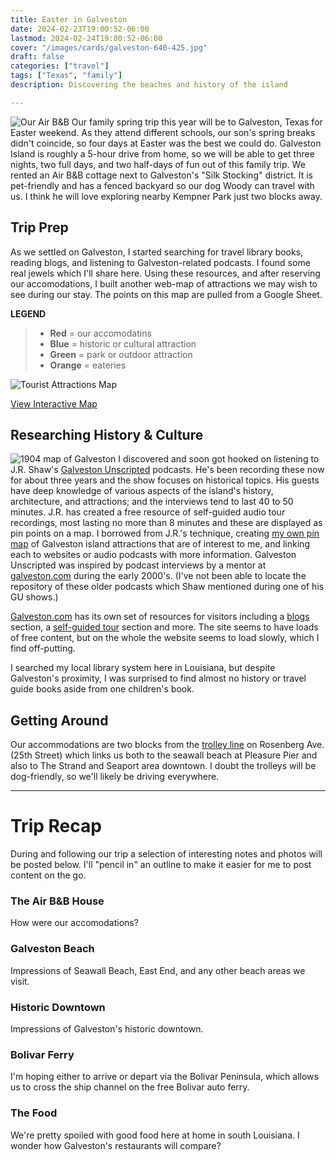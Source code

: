 ```yaml
---
title: Easter in Galveston
date: 2024-02-23T19:00:52-06:00
lastmod: 2024-02-24T19:00:52-06:00
cover: "/images/cards/galveston-640-425.jpg"
draft: false
categories: ["travel"]
tags: ["Texas", "family"]
description: Discovering the beaches and history of the island

---
```

![Our Air B&B](/images/travel/galveston/google-street-view-cr_tn.jpg#floatright)
Our family spring trip this year will be to Galveston, Texas for Easter weekend. As they attend different schools, our son's spring breaks didn't coincide, so four days at Easter was the best we could do. Galveston Island is roughly a 5-hour drive from home, so we will be able to get three nights, two full days, and two half-days of fun out of this family trip. We rented an Air B&B cottage next to Galveston's "Silk Stocking" district. It is pet-friendly and has a fenced backyard so our dog Woody can travel with us. I think he will love exploring nearby Kempner Park just two blocks away.

## Trip Prep
As we settled on Galveston, I started searching for travel library books, reading blogs, and listening to Galveston-related podcasts. I found some real jewels which I'll share here. Using these resources, and after reserving our accomodations, I built another web-map of attractions we may wish to see during our stay. The points on this map are pulled from a Google Sheet.

**LEGEND**
> - **Red** = our accomodatins
> - **Blue** = historic or cultural attraction
> - **Green** = park or outdoor attraction
> - **Orange** = eateries

![Tourist Attractions Map](/images/travel/galveston/galveston-pin-map_tn.jpg)

[View Interactive Map](https://howisjames.github.io/maps/galveston/)

## Researching History & Culture

![1904 map of Galveston](/images/travel/galveston/map-galveston-historic-1904_tn.jpg#floatright)
I discovered and soon got hooked on listening to J.R. Shaw's [Galveston Unscripted](https://www.galvestonunscripted.com/) podcasts. He's been recording these now for about three years and the show focuses on historical topics. His guests have deep knowledge of various aspects of the island's history, architecture, and attractions; and the interviews tend to last 40 to 50 minutes. J.R. has created a free resource of self-guided audio tour recordings, most lasting no more than 8 minutes and these are displayed as pin points on a map. I borrowed from J.R.'s technique, creating [my own pin map](https://howisjames.github.io/maps/galveston/) of Galveston island attractions that are of interest to me, and linking each to websites or audio podcasts with more information. Galveston Unscripted was inspired by podcast interviews by a mentor at [galveston.com](https://www.galveston.com/) during the early 2000's. (I've not been able to locate the repository of these older podcasts which Shaw mentioned during one of his GU shows.)

[Galveston.com](https://www.galveston.com/) has its own set of resources for visitors including a [blogs](https://www.galveston.com/blogs/) section, a [self-guided tour](https://www.galveston.com/whattodo/tours/self-guided-tours/) section and more. The site seems to have loads of free content, but on the whole the website seems to load slowly, which I find off-putting. 

I searched my local library system here in Louisiana, but despite Galveston's proximity, I was surprised to find almost no history or travel guide books aside from one children's book.

## Getting Around

Our accommodations are two blocks from the [trolley line](https://www.galvestontx.gov/1209/Trolleys) on Rosenberg Ave. (25th Street) which links us both to the seawall beach at Pleasure Pier and also to The Strand and Seaport area downtown. I doubt the trolleys will be dog-friendly, so we'll likely be driving everywhere.

---

# Trip Recap

During and following our trip a selection of interesting notes and photos will be posted below. I'll "pencil in" an outline to make it easier for me to post content on the go.

### The Air B&B House

How were our accomodations?

### Galveston Beach

Impressions of Seawall Beach, East End, and any other beach areas we visit.

### Historic Downtown

Impressions of Galveston's historic downtown.

### Bolivar Ferry

I'm hoping either to arrive or depart via the Bolivar Peninsula, which allows us to cross the ship channel on the free Bolivar auto ferry.

### The Food

We're pretty spoiled with good food here at home in south Louisiana. I wonder how Galveston's restaurants will compare?


